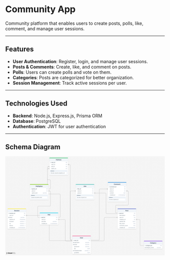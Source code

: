 # Community App

Community platform that enables users to create posts, polls, like, comment, and manage user sessions.

---

## Features

- **User Authentication**: Register, login, and manage user sessions.
- **Posts & Comments**: Create, like, and comment on posts.
- **Polls**: Users can create polls and vote on them.
- **Categories**: Posts are categorized for better organization.
- **Session Management**: Track active sessions per user.

---

## Technologies Used

- **Backend**: Node.js, Express.js, Prisma ORM
- **Database**: PostgreSQL
- **Authentication**: JWT for user authentication
---

## Schema Diagram

![Schema](https://github.com/rohithvarma444/Community-app/blob/main/drawSQL-image-export-2025-02-02.png)
